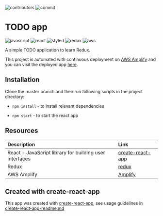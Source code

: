 ![contributors](https://img.shields.io/github/contributors/XandraV/todo-list-app-redux?color=gold)
![commit](https://img.shields.io/github/last-commit/XandraV/todo-list-app-redux?color=cyan)

# TODO app 

![javascript](https://img.shields.io/badge/-JavaScript-F7DF1E?style=flat-square&logo=javascript&logoColor=black)
![react](https://img.shields.io/badge/-React-45b8d8?style=flat-square&logo=react&logoColor=white)
![styled](https://img.shields.io/badge/-Styled_Components-db7092?style=flat-square&logo=styled-components&logoColor=white)
![redux](https://img.shields.io/badge/-Redux-764ABC?style=flat-square&logo=redux&logoColor=white)
![aws](https://img.shields.io/badge/-Amazon%20AWS-007ACC?style=flat-square&logo=Amazon%20Aws&logoColor=white)

A simple TODO application to learn Redux.

This project is automated with continuous deployment on [AWS Amplify](https://aws.amazon.com/amplify/) and you can visit the deployed app [here](https://master.d6cnhfp3wi099.amplifyapp.com/).

## Installation

Clone the master branch and then run following scripts in the project directory:


* `npm install` - to install relevant dependencies

* `npm start` - to start the react app

## Resources

| Description | Link     |
| :------------- | :------------- |
| React - JavaScript library for building user interfaces            | [create-react-app](https://github.com/facebook/create-react-app)          |
| Redux            | [redux](https://redux.js.org/basics/usage-with-react)          |
|AWS Amplify |  [Amplify](https://aws.amazon.com/amplify/)


## Created with create-react-app

This app was created with [create-react-app](https://github.com/facebook/create-react-app), see usage guidelines in [create-react-app-readme.md](create-react-app-readme.md)